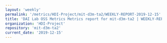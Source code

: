 ```yaml
---
layout: 'weekly'
permalink: '/metrics/HDI-Project/mit-d3m-ta2/WEEKLY-REPORT-2019-12-15'
title: 'DAI Lab OSS Metrics Metrics report for mit-d3m-ta2 | WEEKLY-REPORT-2019-12-15'
organization: 'HDI-Project'
repository: 'mit-d3m-ta2'
current_date: '2019-12-15'
---
```

